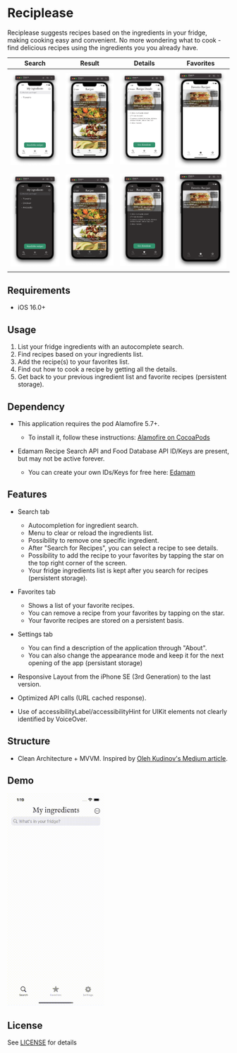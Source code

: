 # Reciplease

Reciplease suggests recipes based on the ingredients in your fridge, making cooking easy and convenient. 
No more wondering what to cook - find delicious recipes using the ingredients you you already have.

|Search|Result|Details|Favorites|
|--|--|--|--|
|<img src="/Resources/Demo-iPhone-14-Search-Ingredients.png" width="150">|<img src="/Resources/Demo-iPhone-14-Search-Result.png" width="150">|<img src="/Resources/Demo-iPhone-14-RecipeDetails.png" width="150">|<img src="/Resources/Demo-iPhone-14-FavoriteRecipes.png" width="150">|
|<img src="/Resources/Demo-iPhone-14-Search-Ingredients-Dark.png" width="150">|<img src="/Resources/Demo-iPhone-14-Search-Result-Dark.png" width="150">|<img src="/Resources/Demo-iPhone-14-RecipeDetails-Dark.png" width="150">|<img src="/Resources/Demo-iPhone-14-FavoriteRecipes-Dark.png" width="150">|

## Requirements

* iOS 16.0+

## Usage

1. List your fridge ingredients with an autocomplete search.
2. Find recipes based on your ingredients list.
3. Add the recipe(s) to your favorites list.
4. Find out how to cook a recipe by getting all the details.
5. Get back to your previous ingredient list and favorite recipes (persistent storage).

## Dependency

* This application requires the pod Alamofire 5.7+.
    * To install it, follow these instructions: [Alamofire on CocoaPods](https://cocoapods.org/pods/Alamofire)

* Edamam Recipe Search API and Food Database API ID/Keys are present, but may not be active forever.
    * You can create your own IDs/Keys for free here: [Edamam](https://www.edamam.com/)

## Features

* Search tab
    * Autocompletion for ingredient search.
    * Menu to clear or reload the ingredients list.
    * Possibility to remove one specific ingredient.
    * After "Search for Recipes", you can select a recipe to see details.
    * Possibility to add the recipe to your favorites by tapping the star on the top right corner of the screen.
    * Your fridge ingredients list is kept after you search for recipes (persistent storage).

* Favorites tab
    * Shows a list of your favorite recipes.
    * You can remove a recipe from your favorites by tapping on the star.
    * Your favorite recipes are stored on a persistent basis.

* Settings tab
    * You can find a description of the application through "About".
    * You can also change the appearance mode and keep it for the next opening of the app (persistant storage)

* Responsive Layout from the iPhone SE (3rd Generation) to the last version.
* Optimized API calls (URL cached response).
* Use of accessibilityLabel/accessibilityHint for UIKit elements not clearly identified by VoiceOver.

## Structure

* Clean Architecture + MVVM.
Inspired by [Oleh Kudinov's Medium article](https://tech.olx.com/clean-architecture-and-mvvm-on-ios-c9d167d9f5b3).

## Demo

<img src="/Resources/Demo-iPhone-14-Reciplease.gif" width="220">

## License

See [LICENSE](/LICENSE) for details
